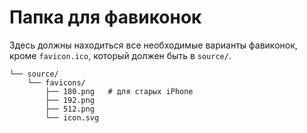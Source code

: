 # Папка для фавиконок

Здесь должны находиться все необходимые варианты фавиконок, кроме `favicon.ico`, который должен быть в `source/`.

```shell
└── source/
    └── favicons/
        ├── 180.png   # для старых iPhone
        ├── 192.png
        ├── 512.png
        └── icon.svg
```
